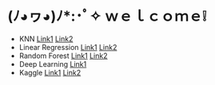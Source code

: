 # (ﾉ◕ヮ◕)ﾉ*:･ﾟ✧ ｗｅｌｃｏｍｅ❕ 

* KNN [Link1](https://github.com/dataquestio/solutions/blob/master/Mission155Solutions.ipynb) [Link2](https://github.com/crsmi/dataquest-projects/blob/master/Guided%20Projects/Predicting%20Car%20Prices/Predicting%20Car%20Prices.ipynb)
* Linear Regression [Link1](https://github.com/dataquestio/solutions/blob/master/Mission240Solutions.ipynb) [Link2](https://github.com/crsmi/dataquest-projects/blob/master/Guided%20Projects/Predicting%20House%20Sale%20Prices/PredictingHousePrices.ipynb)
* Random Forest [Link1](https://github.com/dataquestio/solutions/blob/master/Mission213Solution.ipynb) [Link2](https://github.com/crsmi/dataquest-projects/blob/master/Guided%20Projects/Predicting%20Bike%20Rentals/Basics.ipynb)
* Deep Learning [Link1](https://github.com/dataquestio/solutions/blob/master/Mission244Solutions.ipynb)
* Kaggle [Link1](https://github.com/dataquestio/solutions/blob/master/Mission188Solution.ipynb) [Link2](https://github.com/crsmi/dataquest-projects/blob/master/Guided%20Projects/Creating%20a%20Kaggle%20Workflow/Basics.ipynb)
